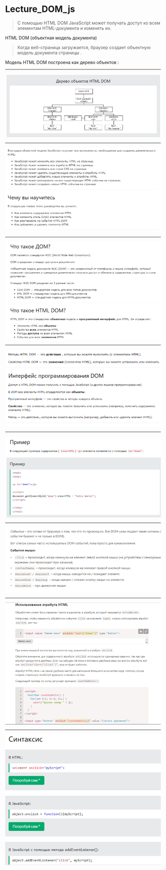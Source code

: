 # Lecture_DOM_js


>С помощью HTML DOM JavaScript может получать доступ ко всем элементам HTML-документа и изменять их.

HTML DOM (объектная модель документа)

>Когда веб-страница загружается, браузер создает объектную модель документа страницы .

Модель HTML DOM построена как дерево объектов :

--------------------------------------------------------------------------

![](https://github.com/Manuchehr-1998/Dom/raw/master/img/Screenshot_1.png)

--------------------------------------------------------------------------

![](https://github.com/Manuchehr-1998/Dom/raw/master/img/Screenshot_2.png)

--------------------------------------------------------------------------

![](https://github.com/Manuchehr-1998/Dom/raw/master/img/Screenshot_3.png)

--------------------------------------------------------------------------

![](https://github.com/Manuchehr-1998/Dom/raw/master/img/Screenshot_4.png)

--------------------------------------------------------------------------

![](https://github.com/Manuchehr-1998/Dom/raw/master/img/Screenshot_5.png)

--------------------------------------------------------------------------

![](https://github.com/Manuchehr-1998/Dom/raw/master/img/Screenshot_8.png)

--------------------------------------------------------------------------

![](https://github.com/Manuchehr-1998/Dom/raw/master/img/Screenshot_9.png)

--------------------------------------------------------------------------

![](https://github.com/Manuchehr-1998/Dom/raw/master/img/Screenshot_7.png)